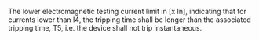 ﻿The lower electromagnetic testing current limit in [x In], indicating that for currents lower than I4, the tripping time shall be longer than the associated tripping time, T5, i.e. the device shall not trip instantaneous.